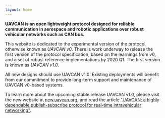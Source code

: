 ```yaml
---
layout: home
---
```


**UAVCAN is an open lightweight protocol designed for reliable communication in aerospace and robotic
applications over robust vehicular networks such as CAN bus.**

This website is dedicated to the experimental version of the protocol, otherwise known as *UAVCAN v0*.
There is work underway to release the first version of the protocol specification, based on the learnings from v0,
and a set of robust reference implementations by 2020 Q1.
The first version is known as *UAVCAN v1.0*.

All new designs should use UAVCAN v1.0.
Existing deployments will benefit from our commitment to provide long-term support and maintenance of
UAVCAN v0-based systems.

To learn more about the upcoming stable release UAVCAN v1.0,
please visit the new website at [new.uavcan.org](https://new.uavcan.org/), and read the article
["UAVCAN: a highly dependable publish-subscribe protocol for real-time intravehicular networking"](https://forum.uavcan.org/t/557).
